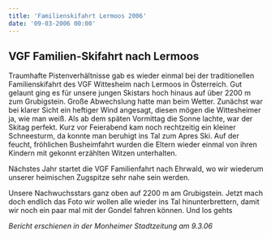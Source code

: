 ```yaml
---
title: 'Familienskifahrt Lermoos 2006'
date: '09-03-2006 00:00'
---
```


## VGF Familien-Skifahrt nach Lermoos

Traumhafte Pistenverhältnisse gab es wieder einmal bei der traditionellen Familienskifahrt des VGF Wittesheim nach Lermoos in Österreich. Gut gelaunt ging es für unsere jungen Skistars hoch hinaus auf über 2200 m zum Grubigstein. Große Abwechslung hatte man beim Wetter. Zunächst war bei klarer Sicht ein heftiger Wind angesagt, diesen mögen die Wittesheimer ja, wie man weiß. Als ab dem späten Vormittag die Sonne lachte, war der Skitag perfekt. Kurz vor Feierabend kam noch rechtzeitig ein kleiner Schneesturm, da konnte man beruhigt ins Tal zum Apres Ski. Auf der feucht, fröhlichen Busheimfahrt wurden die Eltern wieder einmal von ihren Kindern mit gekonnt erzählten Witzen unterhalten.

Nächstes Jahr startet die VGF Familienfahrt nach Ehrwald, wo wir wiederum unserer heimischen Zugspitze sehr nahe sein werden.

Unsere Nachwuchsstars ganz oben auf 2200 m am Grubigstein.
Jetzt mach doch endlich das Foto wir wollen alle wieder ins Tal hinunterbrettern, damit wir noch ein paar mal mit der Gondel fahren können. Und los gehts

*Bericht erschienen in der Monheimer Stadtzeitung am 9.3.06*
